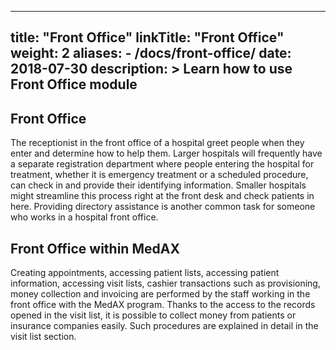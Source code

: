 
---
title: "Front Office"
linkTitle: "Front Office"
weight: 2
aliases:
    - /docs/front-office/
date: 2018-07-30
description: >
 Learn how to use Front Office module
---

##  Front Office

The receptionist in the front office of a hospital greet people when they enter and determine how to help them. Larger hospitals will frequently have a separate registration department where people entering the hospital for treatment, whether it is emergency treatment or a scheduled procedure, can check in and provide their identifying information. Smaller hospitals might streamline this process right at the front desk and check patients in here. Providing directory assistance is another common task for someone who works in a hospital front office.

##  Front Office within MedAX

Creating appointments, accessing patient lists, accessing patient information, accessing visit lists, cashier transactions such as provisioning, money collection and invoicing are performed by the staff working in the front office with the MedAX program. Thanks to the access to the records opened in the visit list, it is possible to collect money from patients or insurance companies easily. Such procedures are explained in detail in the visit list section.








